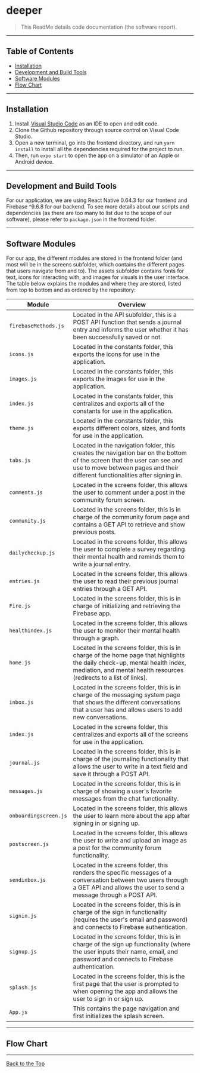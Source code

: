 # deeper

> This ReadMe details code documentation (the software report). 

---


## Table of Contents

- [Installation](#installation)
- [Development and Build Tools](#development-and-build-tools)
- [Software Modules](#software-modules)
- [Flow Chart](#flow-chart)

---

## Installation

1. Install [Visual Studio Code](https://code.visualstudio.com/) as an IDE to open and edit code. 
2. Clone the Github repository through source control on Visual Code Studio. 
3. Open a new terminal, go into the frontend directory, and run ``yarn install`` to install all the dependencies required for the project to run. 
4. Then, run ``expo start`` to open the app on a simulator of an Apple or Android device.

---

## Development and Build Tools

For our application, we are using React Native 0.64.3 for our frontend and Firebase ^9.6.8 for our backend. To see more details about our scripts and dependencies (as there are too many to list due to the scope of our software), please refer to ``package.json`` in the frontend folder. 

---

## Software Modules

For our app, the different modules are stored in the frontend folder (and most will be in the screens subfolder, which contains the different pages that users navigate from and to). The assets subfolder contains fonts for text, icons for interacting with, and images for visuals in the user interface. The table below explains the modules and where they are stored, listed from top to bottom and as ordered by the repository:

| Module | Overview |
| --- | --- |
| `firebaseMethods.js` | Located in the API subfolder, this is a POST API function that sends a journal entry and informs the user whether it has been successfully saved or not. |
| `icons.js` | Located in the constants folder, this exports the icons for use in the application. |
| `images.js` | Located in the constants folder, this exports the images for use in the application. |
| `index.js` | Located in the constants folder, this centralizes and exports all of the constants for use in the application. |
| `theme.js` | Located in the constants folder, this exports different colors, sizes, and fonts for use in the application. |
| `tabs.js` | Located in the navigation folder, this creates the navigation bar on the bottom of the screen that the user can see and use to move between pages and their different functionalities after signing in. |
| `comments.js` | Located in the screens folder, this allows the user to comment under a post in the community forum screen. |
| `community.js` | Located in the screens folder, this is in charge of the community forum page and contains a GET API to retrieve and show previous posts. |
| `dailycheckup.js` | Located in the screens folder, this allows the user to complete a survey regarding their mental health and reminds them to write a journal entry. |
| `entries.js` | Located in the screens folder, this allows the user to read their previous journal entries through a GET API. |
| `Fire.js` | Located in the screens folder, this is in charge of initializing and retrieving the Firebase app. |
| `healthindex.js` | Located in the screens folder, this allows the user to monitor their mental health through a graph. |
| `home.js` | Located in the screens folder, this is in charge of the home page that highlights the daily check-up, mental health index, mediation, and mental health resources (redirects to a list of links). |
| `inbox.js` | Located in the screens folder, this is in charge of the messaging system page that shows the different conversations that a user has and allows users to add new conversations. |
| `index.js` | Located in the screens folder, this centralizes and exports all of the screens for use in the application. |
| `journal.js` | Located in the screens folder, this is in charge of the journaling functionality that allows the user to write in a text field and save it through a POST API. |
| `messages.js` | Located in the screens folder, this is in charge of showing a user's favorite messages from the chat functionality. |
| `onboardingscreen.js` | Located in the screens folder, this allows the user to learn more about the app after signing in or signing up. |
| `postscreen.js` | Located in the screens folder, this allows the user to write and upload an image as a post for the community forum functionality. |
| `sendinbox.js` | Located in the screens folder, this renders the specific messages of a conversation between two users through a GET API and allows the user to send a message through a POST API. |
| `signin.js` | Located in the screens folder, this is in charge of the sign in functionality (requires the user's email and password) and connects to Firebase authentication. |
| `signup.js` | Located in the screens folder, this is in charge of the sign up functionality (where the user inputs their name, email, and password and connects to Firebase authentication. |
| `splash.js` | Located in the screens folder, this is the first page that the user is prompted to when opening the app and allows the user to sign in or sign up. |
| `App.js` | This contains the page navigation and first initializes the splash screen. |


---

## Flow Chart

---

[Back to the Top](#README_SOFTWARE)

